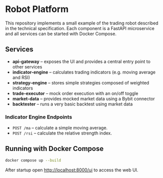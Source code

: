 # Robot Platform

This repository implements a small example of the trading robot described in the technical specification. Each component is a FastAPI microservice and all services can be started with Docker Compose.

## Services
- **api-gateway** – exposes the UI and provides a central entry point to other services
- **indicator-engine** – calculates trading indicators (e.g. moving average and RSI)
- **strategy-engine** – stores simple strategies composed of weighted indicators
- **trade-executor** – mock order execution with an on/off toggle
- **market-data** – provides mocked market data using a Bybit connector
- **backtester** – runs a very basic backtest using market data

### Indicator Engine Endpoints

- `POST /ma` – calculate a simple moving average.
- `POST /rsi` – calculate the relative strength index.

## Running with Docker Compose

```bash
docker compose up --build
```

After startup open [http://localhost:8000/ui](http://localhost:8000/ui) to access the web UI.
